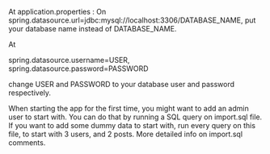 At application.properties :
On spring.datasource.url=jdbc:mysql://localhost:3306/DATABASE_NAME, put your database name instead of DATABASE_NAME.

At

spring.datasource.username=USER,
spring.datasource.password=PASSWORD

change USER and PASSWORD to your database user and password respectively.

When starting the app for the first time, you might want to add an admin user to start with. You can do that by running a SQL query on import.sql file.
If you want to add some dummy data to start with, run every query on this file, to start with 3 users, and 2 posts. More detailed info on import.sql comments.
